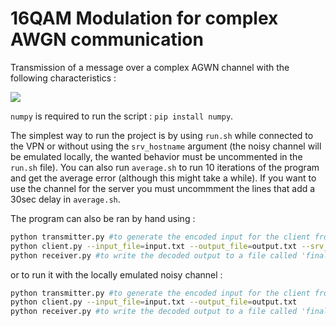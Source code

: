 # 16QAM Modulation for complex AWGN communication

Transmission of a message over a complex AGWN channel with the following characteristics :

<img src="https://latex.codecogs.com/svg.image?{\color{White}&space;Y&space;=&space;\exp{\Theta&space;i}&space;X&space;&plus;&space;Z&space;\text{&space;with&space;}&space;\Theta&space;\sim&space;U(0,&space;2\pi&space;)&space;\text{&space;and&space;}&space;Z&space;\sim&space;\mathcal{CN}\left(0,&space;\frac{\sigma^2}{2}\right)&space;\text{&space;where&space;}&space;\sigma^2&space;=&space;10^{-2.65}&space;\text{.}&space;}" />

`numpy` is required to run the script : `pip install numpy`.

The simplest way to run the project is by using `run.sh` while connected to the VPN or without using the `srv_hostname` argument (the noisy channel will be emulated locally, the wanted behavior must be uncommented in the `run.sh` file).
You can also run `average.sh` to run 10 iterations of the program and get the average error (although this might take a while). If you want to use the channel for the server you must uncommment the lines that add a 30sec delay in `average.sh`.

The program can also be ran by hand using :
```sh
python transmitter.py #to generate the encoded input for the client from a file name 'initial.txt'
python client.py --input_file=input.txt --output_file=output.txt --srv_hostname=iscsrv72.epfl.ch --srv_port=80
python receiver.py #to write the decoded output to a file called 'final.txt'
```
or to run it with the locally emulated noisy channel :
```sh
python transmitter.py #to generate the encoded input for the client from a file name 'initial.txt'
python client.py --input_file=input.txt --output_file=output.txt
python receiver.py #to write the decoded output to a file called 'final.txt'
```